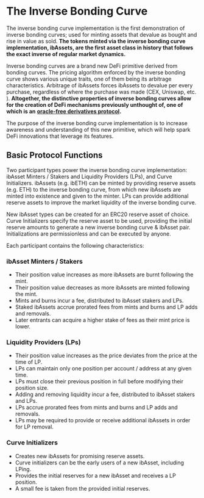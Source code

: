 # The Inverse Bonding Curve

The inverse bonding curve implementation is the first demonstration of inverse bonding curves; used for minting assets that devalue as bought and rise in value as sold. **The tokens minted via the inverse bonding curve implementation, ibAssets, are the first asset class in history that follows the exact inverse of regular market dynamics.**&#x20;

Inverse bonding curves are a brand new DeFi primitive derived from bonding curves. The pricing algorithm enforced by the inverse bonding curve shows various unique traits, one of them being its arbitrage characteristics. Arbitrage of ibAssets forces ibAssets to devalue per every purchase, regardless of where the purchase was made (CEX, Uniswap, etc. ). **Altogether, the distinctive properties of inverse bonding curves allow for the creation of DeFi mechanisms previously unthought of, one of which is an** [**oracle-free derivatives protocol**](https://docs-staging.exponents.fi/)**.**&#x20;

The purpose of the inverse bonding curve implementation is to increase awareness and understanding of this new primitive, which will help spark DeFi innovations that leverage its features.&#x20;



## Basic Protocol Functions

Two participant types power the inverse bonding curve implementation: ibAsset Minters / Stakers and Liquidity Providers (LPs), and Curve Initializers. ibAssets (e.g. ibETH) can be minted by providing reserve assets (e.g. ETH) to the inverse bonding curve, from which new ibAssets are minted into existence and given to the minter. LPs can provide additional reserve assets to improve the market liquidity of the inverse bonding curve.&#x20;

New ibAsset types can be created for an ERC20 reserve asset of choice. Curve Initializers specify the reserve asset to be used, providing the initial reserve amounts to generate a new inverse bonding curve & ibAsset pair. Initializations are permissionless and can be executed by anyone.&#x20;



Each participant contains the following characteristics:&#x20;

### ibAsset Minters / Stakers

* Their position value increases as more ibAssets are burnt following the mint.&#x20;
* Their position value decreases as more ibAssets are minted following the mint.&#x20;
* Mints and burns incur a fee, distributed to ibAsset stakers and LPs.&#x20;
* Staked ibAssets accrue prorated fees from mints and burns and LP adds and removals.&#x20;
* Later entrants can acquire a higher stake of fees as their mint price is lower.&#x20;



### Liquidity Providers (LPs)

* Their position value increases as the price deviates from the price at the time of LP.&#x20;
* LPs can maintain only one position per account / address at any given time.&#x20;
* LPs must close their previous position in full before modifying their position size.&#x20;
* Adding and removing liquidity incur a fee, distributed to ibAsset stakers and LPs.&#x20;
* LPs accrue prorated fees from mints and burns and LP adds and removals.&#x20;
* LPs may be required to provide or receive additional ibAssets in order for LP removal.&#x20;



### Curve Initializers

* Creates new ibAssets for promising reserve assets.&#x20;
* Curve initializers can be the early users of a new ibAsset, including LPing.&#x20;
* Provides the initial reserves for a new ibAsset and receives a LP position.&#x20;
* A small fee is taken from the provided initial reserves.&#x20;
